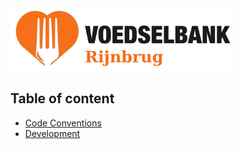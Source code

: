 <img src="/resources/assets/images/banner-transparent.png" height=100 />

## Table of content
- [Code Conventions](/documentation/codeConventions.md)
- [Development](/documentation/development.md)
